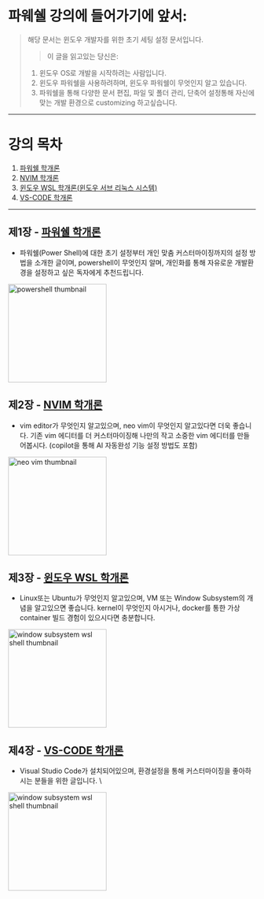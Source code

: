 # 파웨쉘 강의에 들어가기에 앞서:
> 해당 문서는 윈도우 개발자를 위한 초기 세팅 설정 문서입니다.
> > 이 글을 읽고있는 당신은:
> 1. 윈도우 OS로 개발을 시작하려는 사람입니다.
> 2. 윈도우 파워쉘을 사용하려하며, 윈도우 파워쉘이 무엇인지 알고 있습니다.
> 3. 파워쉘을 통해 다양한 문서 편집, 파일 및 폴더 관리, 단축어 설정통해 자신에 맞는 개발 환경으로 customizing 하고싶습니다.

---

# 강의 목차

1. [파워쉘 학개론](제1장)
2. [NVIM 학개론](제2장)
3. [윈도우 WSL 학개론(윈도우 서브 리눅스 시스템)](제3장)
4. [VS-CODE 학개론](제4장)

---
   
## 제1장 - [파워쉘 학개론](./PowerShell/PS_GUIDE.md)

* 파워쉘(Power Shell)에 대한 초기 설정부터 개인 맞춤 커스터마이징까지의 설정 방법을 소개한 글이며, powershell이 무엇인지 알며, 개인화를 통해 자유로운 개발환경을 설정하고 싶은 독자에게 추천드립니다. 

<img src="https://user-images.githubusercontent.com/77220824/189604174-d9daa7e5-bd01-4278-8d3d-a74138f60596.png" alt="powershell thumbnail" width="200"/>

## 제2장 - [NVIM 학개론](./NeoVim/README.md)

* vim editor가 무엇인지 알고있으며, neo vim이 무엇인지 알고있다면 더욱 좋습니다. 기존 vim 에디터를 더 커스터마이징해 나만의 작고 소중한 vim 에디터를 만들어봅시다. (copilot을 통해 AI 자동완성 기능 설정 방법도 포함)

<img src="https://user-images.githubusercontent.com/77220824/189604383-9eddfd96-d96c-4be2-b235-4af486f9a9e9.png" alt="neo vim thumbnail" width="200"/>

## 제3장 - [윈도우 WSL 학개론](https://drive.google.com/drive/folders/1exZWUJMK4Z4MKzEtjbh74N148_Lqcai6)

* Linux또는 Ubuntu가 무엇인지 알고있으며, VM 또는 Window Subsystem의 개념을 알고있으면 좋습니다. kernel이 무엇인지 아시거나, docker를 통한 가상 container 빌드 경험이 있으시다면 충분합니다.

<img src="https://user-images.githubusercontent.com/77220824/189601870-4647340b-6278-4946-9698-7bdefa2b7b71.png" alt="window subsystem wsl shell thumbnail" width="200"/>

## 제4장 - [VS-CODE 학개론](./FolderIcons/README.md)

* Visual Studio Code가 설치되어있으며, 환경설정을 통해 커스터마이징을 좋아하시는 분들을 위한 글입니다. \

<img src="https://user-images.githubusercontent.com/77220824/189601870-4647340b-6278-4946-9698-7bdefa2b7b71.png" alt="window subsystem wsl shell thumbnail" width="200"/>
